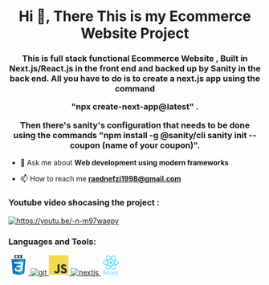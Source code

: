 <h1 align="center">Hi 👋, There This is my Ecommerce Website Project</h1>
<h3 align="center">This is full stack functional Ecommerce Website , Built in Next.js/React.js in the front end and backed up by Sanity in the back end. All you have to do is to create a next.js app using the command 
  
 "npx create-next-app@latest" .
  
Then there's sanity's configuration that needs to be done using the commands 
   "npm install -g @sanity/cli sanity init --coupon (name of your coupon)".</h3>

- 💬 Ask me about **Web development using modern frameworks**

- 📫 How to reach me **raednefzi1998@gmail.com**

<h3 align="left">Youtube video shocasing the project : </h3>
<p align="left">
<a href="https://www.youtube.com/c/https://youtu.be/-n-m97waepy" target="blank"><img align="center" src="https://raw.githubusercontent.com/rahuldkjain/github-profile-readme-generator/master/src/images/icons/Social/youtube.svg" alt="https://youtu.be/-n-m97waepy" height="30" width="40" /></a>
</p>

<h3 align="left">Languages and Tools:</h3>
<p align="left"> <a href="https://www.w3schools.com/css/" target="_blank" rel="noreferrer"> <img src="https://raw.githubusercontent.com/devicons/devicon/master/icons/css3/css3-original-wordmark.svg" alt="css3" width="40" height="40"/> </a> <a href="https://git-scm.com/" target="_blank" rel="noreferrer"> <img src="https://www.vectorlogo.zone/logos/git-scm/git-scm-icon.svg" alt="git" width="40" height="40"/> </a> <a href="https://developer.mozilla.org/en-US/docs/Web/JavaScript" target="_blank" rel="noreferrer"> <img src="https://raw.githubusercontent.com/devicons/devicon/master/icons/javascript/javascript-original.svg" alt="javascript" width="40" height="40"/> </a> <a href="https://nextjs.org/" target="_blank" rel="noreferrer"> <img src="https://cdn.worldvectorlogo.com/logos/nextjs-2.svg" alt="nextjs" width="40" height="40"/> </a> <a href="https://reactjs.org/" target="_blank" rel="noreferrer"> <img src="https://raw.githubusercontent.com/devicons/devicon/master/icons/react/react-original-wordmark.svg" alt="react" width="40" height="40"/> </a> </p>
